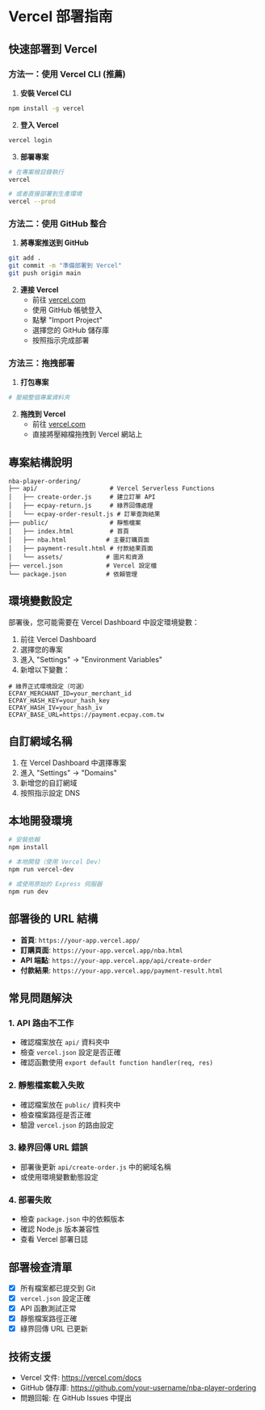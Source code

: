 # Vercel 部署指南

## 快速部署到 Vercel

### 方法一：使用 Vercel CLI (推薦)

1. **安裝 Vercel CLI**

```bash
npm install -g vercel
```

2. **登入 Vercel**

```bash
vercel login
```

3. **部署專案**

```bash
# 在專案根目錄執行
vercel

# 或者直接部署到生產環境
vercel --prod
```

### 方法二：使用 GitHub 整合

1. **將專案推送到 GitHub**

```bash
git add .
git commit -m "準備部署到 Vercel"
git push origin main
```

2. **連接 Vercel**
    - 前往 [vercel.com](https://vercel.com)
    - 使用 GitHub 帳號登入
    - 點擊 "Import Project"
    - 選擇您的 GitHub 儲存庫
    - 按照指示完成部署

### 方法三：拖拽部署

1. **打包專案**

```bash
# 壓縮整個專案資料夾
```

2. **拖拽到 Vercel**
    - 前往 [vercel.com](https://vercel.com)
    - 直接將壓縮檔拖拽到 Vercel 網站上

## 專案結構說明

```
nba-player-ordering/
├── api/                    # Vercel Serverless Functions
│   ├── create-order.js     # 建立訂單 API
│   ├── ecpay-return.js     # 綠界回傳處理
│   └── ecpay-order-result.js # 訂單查詢結果
├── public/                 # 靜態檔案
│   ├── index.html          # 首頁
│   ├── nba.html           # 主要訂購頁面
│   ├── payment-result.html # 付款結果頁面
│   └── assets/            # 圖片和資源
├── vercel.json            # Vercel 設定檔
└── package.json           # 依賴管理
```

## 環境變數設定

部署後，您可能需要在 Vercel Dashboard 中設定環境變數：

1. 前往 Vercel Dashboard
2. 選擇您的專案
3. 進入 "Settings" → "Environment Variables"
4. 新增以下變數：

```env
# 綠界正式環境設定（可選）
ECPAY_MERCHANT_ID=your_merchant_id
ECPAY_HASH_KEY=your_hash_key
ECPAY_HASH_IV=your_hash_iv
ECPAY_BASE_URL=https://payment.ecpay.com.tw
```

## 自訂網域名稱

1. 在 Vercel Dashboard 中選擇專案
2. 進入 "Settings" → "Domains"
3. 新增您的自訂網域
4. 按照指示設定 DNS

## 本地開發環境

```bash
# 安裝依賴
npm install

# 本地開發（使用 Vercel Dev）
npm run vercel-dev

# 或使用原始的 Express 伺服器
npm run dev
```

## 部署後的 URL 結構

-   **首頁**: `https://your-app.vercel.app/`
-   **訂購頁面**: `https://your-app.vercel.app/nba.html`
-   **API 端點**: `https://your-app.vercel.app/api/create-order`
-   **付款結果**: `https://your-app.vercel.app/payment-result.html`

## 常見問題解決

### 1. API 路由不工作

-   確認檔案放在 `api/` 資料夾中
-   檢查 `vercel.json` 設定是否正確
-   確認函數使用 `export default function handler(req, res)`

### 2. 靜態檔案載入失敗

-   確認檔案放在 `public/` 資料夾中
-   檢查檔案路徑是否正確
-   驗證 `vercel.json` 的路由設定

### 3. 綠界回傳 URL 錯誤

-   部署後更新 `api/create-order.js` 中的網域名稱
-   或使用環境變數動態設定

### 4. 部署失敗

-   檢查 `package.json` 中的依賴版本
-   確認 Node.js 版本兼容性
-   查看 Vercel 部署日誌

## 部署檢查清單

-   [x] 所有檔案都已提交到 Git
-   [x] `vercel.json` 設定正確
-   [x] API 函數測試正常
-   [x] 靜態檔案路徑正確
-   [x] 綠界回傳 URL 已更新

## 技術支援

-   Vercel 文件: https://vercel.com/docs
-   GitHub 儲存庫: https://github.com/your-username/nba-player-ordering
-   問題回報: 在 GitHub Issues 中提出
